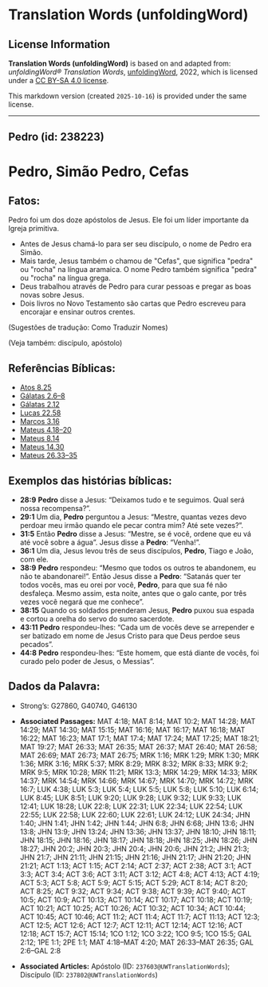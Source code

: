 # Translation Words (unfoldingWord)

## License Information

**Translation Words (unfoldingWord)** is based on and adapted from: _unfoldingWord® Translation Words_, [unfoldingWord](https://unfoldingword.org/utw), 2022, which is licensed under a [CC BY-SA 4.0 license](https://creativecommons.org/licenses/by-sa/4.0/legalcode.en).

This markdown version (created `2025-10-16`) is provided under the same license.



--------------------------------

## Pedro (id: 238223)

Pedro, Simão Pedro, Cefas
=========================

Fatos:
------

Pedro foi um dos doze apóstolos de Jesus. Ele foi um líder importante da Igreja primitiva.

* Antes de Jesus chamá\-lo para ser seu discípulo, o nome de Pedro era Simão.
* Mais tarde, Jesus também o chamou de "Cefas", que significa "pedra" ou "rocha" na língua aramaica. O nome Pedro também significa "pedra" ou "rocha" na língua grega.
* Deus trabalhou através de Pedro para curar pessoas e pregar as boas novas sobre Jesus.
* Dois livros no Novo Testamento são cartas que Pedro escreveu para encorajar e ensinar outros crentes.

(Sugestões de tradução: Como Traduzir Nomes)

(Veja também: discípulo, apóstolo)

Referências Bíblicas:
---------------------

* [Atos 8\.25](https://ref.ly/Acts8:25)
* [Gálatas 2\.6–8](https://ref.ly/Gal2:6-Gal2:8)
* [Gálatas 2\.12](https://ref.ly/Gal2:12)
* [Lucas 22\.58](https://ref.ly/Luke22:58)
* [Marcos 3\.16](https://ref.ly/Mark3:16)
* [Mateus 4\.18–20](https://ref.ly/Matt4:18-Matt4:20)
* [Mateus 8\.14](https://ref.ly/Matt8:14)
* [Mateus 14\.30](https://ref.ly/Matt14:30)
* [Mateus 26\.33–35](https://ref.ly/Matt26:33-Matt26:35)

Exemplos das histórias bíblicas:
--------------------------------

* **28:9** **Pedro** disse a Jesus: “Deixamos tudo e te seguimos. Qual será nossa recompensa?”.
* **29:1** Um dia, **Pedro** perguntou a Jesus: “Mestre, quantas vezes devo perdoar meu irmão quando ele pecar contra mim? Até sete vezes?”.
* **31:5** Então **Pedro** disse a Jesus: “Mestre, se é você, ordene que eu vá até você sobre a água”. Jesus disse a **Pedro**: “Venha!”.
* **36:1** Um dia, Jesus levou três de seus discípulos, **Pedro**, Tiago e João, com ele.
* **38:9** **Pedro** respondeu: “Mesmo que todos os outros te abandonem, eu não te abandonarei!”. Então Jesus disse a **Pedro**: “Satanás quer ter todos vocês, mas eu orei por você, **Pedro**, para que sua fé não desfaleça. Mesmo assim, esta noite, antes que o galo cante, por três vezes você negará que me conhece”.
* **38:15** Quando os soldados prenderam Jesus, **Pedro** puxou sua espada e cortou a orelha do servo do sumo sacerdote.
* **43:11** **Pedro** respondeu\-lhes: “Cada um de vocês deve se arrepender e ser batizado em nome de Jesus Cristo para que Deus perdoe seus pecados”.
* **44:8** **Pedro** respondeu\-lhes: “Este homem, que está diante de vocês, foi curado pelo poder de Jesus, o Messias”.

Dados da Palavra:
-----------------

* Strong’s: G27860, G40740, G46130

* **Associated Passages:** MAT 4:18; MAT 8:14; MAT 10:2; MAT 14:28; MAT 14:29; MAT 14:30; MAT 15:15; MAT 16:16; MAT 16:17; MAT 16:18; MAT 16:22; MAT 16:23; MAT 17:1; MAT 17:4; MAT 17:24; MAT 17:25; MAT 18:21; MAT 19:27; MAT 26:33; MAT 26:35; MAT 26:37; MAT 26:40; MAT 26:58; MAT 26:69; MAT 26:73; MAT 26:75; MRK 1:16; MRK 1:29; MRK 1:30; MRK 1:36; MRK 3:16; MRK 5:37; MRK 8:29; MRK 8:32; MRK 8:33; MRK 9:2; MRK 9:5; MRK 10:28; MRK 11:21; MRK 13:3; MRK 14:29; MRK 14:33; MRK 14:37; MRK 14:54; MRK 14:66; MRK 14:67; MRK 14:70; MRK 14:72; MRK 16:7; LUK 4:38; LUK 5:3; LUK 5:4; LUK 5:5; LUK 5:8; LUK 5:10; LUK 6:14; LUK 8:45; LUK 8:51; LUK 9:20; LUK 9:28; LUK 9:32; LUK 9:33; LUK 12:41; LUK 18:28; LUK 22:8; LUK 22:31; LUK 22:34; LUK 22:54; LUK 22:55; LUK 22:58; LUK 22:60; LUK 22:61; LUK 24:12; LUK 24:34; JHN 1:40; JHN 1:41; JHN 1:42; JHN 1:44; JHN 6:8; JHN 6:68; JHN 13:6; JHN 13:8; JHN 13:9; JHN 13:24; JHN 13:36; JHN 13:37; JHN 18:10; JHN 18:11; JHN 18:15; JHN 18:16; JHN 18:17; JHN 18:18; JHN 18:25; JHN 18:26; JHN 18:27; JHN 20:2; JHN 20:3; JHN 20:4; JHN 20:6; JHN 21:2; JHN 21:3; JHN 21:7; JHN 21:11; JHN 21:15; JHN 21:16; JHN 21:17; JHN 21:20; JHN 21:21; ACT 1:13; ACT 1:15; ACT 2:14; ACT 2:37; ACT 2:38; ACT 3:1; ACT 3:3; ACT 3:4; ACT 3:6; ACT 3:11; ACT 3:12; ACT 4:8; ACT 4:13; ACT 4:19; ACT 5:3; ACT 5:8; ACT 5:9; ACT 5:15; ACT 5:29; ACT 8:14; ACT 8:20; ACT 8:25; ACT 9:32; ACT 9:34; ACT 9:38; ACT 9:39; ACT 9:40; ACT 10:5; ACT 10:9; ACT 10:13; ACT 10:14; ACT 10:17; ACT 10:18; ACT 10:19; ACT 10:21; ACT 10:25; ACT 10:26; ACT 10:32; ACT 10:34; ACT 10:44; ACT 10:45; ACT 10:46; ACT 11:2; ACT 11:4; ACT 11:7; ACT 11:13; ACT 12:3; ACT 12:5; ACT 12:6; ACT 12:7; ACT 12:11; ACT 12:14; ACT 12:16; ACT 12:18; ACT 15:7; ACT 15:14; 1CO 1:12; 1CO 3:22; 1CO 9:5; 1CO 15:5; GAL 2:12; 1PE 1:1; 2PE 1:1; MAT 4:18–MAT 4:20; MAT 26:33–MAT 26:35; GAL 2:6–GAL 2:8
* **Associated Articles:** Apóstolo (ID: `237603@UWTranslationWords`); Discípulo (ID: `237802@UWTranslationWords`)

